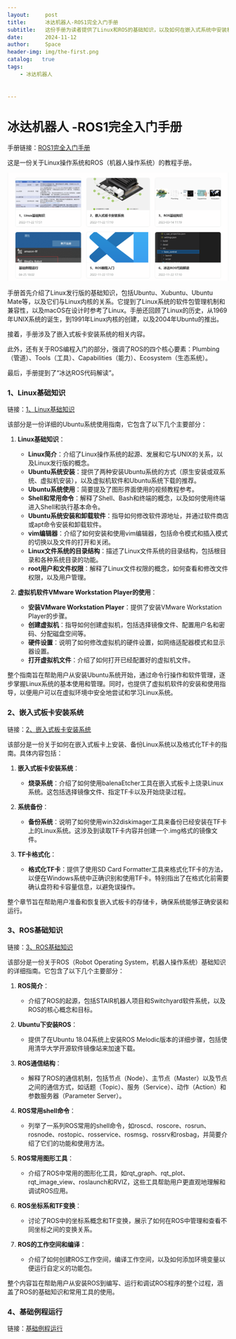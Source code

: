 ```yaml
---
layout:     post
title:      冰达机器人-ROS1完全入门手册
subtitle:   这份手册为读者提供了Linux和ROS的基础知识，以及如何在嵌入式系统中安装和使用ROS的指导。
date:       2024-11-12
author:     Space
header-img: img/the-first.png
catalog:   true
tags:
    - 冰达机器人


---
```




# 冰达机器人 -ROS1完全入门手册

手册链接：[ROS1完全入门手册](https://bingda.yuque.com/staff-hckvzc/wnfbu3)

这是一份关于Linux操作系统和ROS（机器人操作系统）的教程手册。

![image-20241112121114740](https://raw.githubusercontent.com/dhw2536/Picture/main/202411121212243.png)

手册首先介绍了Linux发行版的基础知识，包括Ubuntu、Xubuntu、Ubuntu Mate等，以及它们与Linux内核的关系。它提到了Linux系统的软件包管理机制和兼容性，以及macOS在设计时参考了Linux。手册还回顾了Linux的历史，从1969年UNIX系统的诞生，到1991年Linux内核的创建，以及2004年Ubuntu的推出。

接着，手册涉及了嵌入式板卡安装系统的相关内容。

此外，还有关于ROS编程入门的部分，强调了ROS的四个核心要素：Plumbing（管道）、Tools（工具）、Capabilities（能力）、Ecosystem（生态系统）。

最后，手册提到了“冰达ROS代码解读”。

### **1、Linux基础知识**

链接：[1、Linux基础知识](https://bingda.yuque.com/staff-hckvzc/wnfbu3/iaovxs6goofwmkd4)

该部分是一份详细的Ubuntu系统使用指南，它包含了以下几个主要部分：

1. **Linux基础知识**：
   - **Linux简介**：介绍了Linux操作系统的起源、发展和它与UNIX的关系，以及Linux发行版的概念。
   - **Ubuntu系统安装**：提供了两种安装Ubuntu系统的方式（原生安装或双系统、虚拟机安装），以及虚拟机软件和Ubuntu系统下载的推荐。
   - **Ubuntu系统使用**：简要提及了图形界面使用的视频教程参考。
   - **Shell和常用命令**：解释了Shell、Bash和终端的概念，以及如何使用终端进入Shell和执行基本命令。
   - **Ubuntu系统安装和卸载软件**：指导如何修改软件源地址，并通过软件商店或apt命令安装和卸载软件。
   - **vim编辑器**：介绍了如何安装和使用vim编辑器，包括命令模式和插入模式的切换以及文件的打开和关闭。
   - **Linux文件系统的目录结构**：描述了Linux文件系统的目录结构，包括根目录和各种系统目录的功能。
   - **root用户和文件权限**：解释了Linux文件权限的概念，如何查看和修改文件权限，以及用户管理。

2. **虚拟机软件VMware Workstation Player的使用**：
   - **安装VMware Workstation Player**：提供了安装VMware Workstation Player的步骤。
   - **创建虚拟机**：指导如何创建虚拟机，包括选择镜像文件、配置用户名和密码、分配磁盘空间等。
   - **硬件设置**：说明了如何修改虚拟机的硬件设置，如网络适配器模式和显示器设置。
   - **打开虚拟机文件**：介绍了如何打开已经配置好的虚拟机文件。

整个指南旨在帮助用户从安装Ubuntu系统开始，通过命令行操作和软件管理，逐步掌握Linux系统的基本使用和管理。同时，也提供了虚拟机软件的安装和使用指导，以便用户可以在虚拟环境中安全地尝试和学习Linux系统。



### **2、嵌入式板卡安装系统**

链接：[2、嵌入式板卡安装系统](https://bingda.yuque.com/staff-hckvzc/wnfbu3/yuv1607gac91b8mq)

该部分是一份关于如何在嵌入式板卡上安装、备份Linux系统以及格式化TF卡的指南。具体内容包括：

1. **嵌入式板卡安装系统**：
   - **烧录系统**：介绍了如何使用balenaEtcher工具在嵌入式板卡上烧录Linux系统。这包括选择镜像文件、指定TF卡以及开始烧录过程。

2. **系统备份**：
   - **备份系统**：说明了如何使用win32diskimager工具来备份已经安装在TF卡上的Linux系统。这涉及到读取TF卡内容并创建一个.img格式的镜像文件。

3. **TF卡格式化**：
   - **格式化TF卡**：提供了使用SD Card Formatter工具来格式化TF卡的方法，以便在Windows系统中正确识别和使用TF卡。特别指出了在格式化前需要确认盘符和卡容量信息，以避免误操作。

整个章节旨在帮助用户准备和恢复嵌入式板卡的存储卡，确保系统能够正确安装和运行。



### **3、ROS基础知识**

链接：[3、ROS基础知识](https://bingda.yuque.com/staff-hckvzc/wnfbu3/nvn2a2zdybn18q6g)

该部分是一份关于ROS（Robot Operating System，机器人操作系统）基础知识的详细指南。它包含了以下几个主要部分：

1. **ROS简介**：
   - 介绍了ROS的起源，包括STAIR机器人项目和Switchyard软件系统，以及ROS的核心概念和目标。

2. **Ubuntu下安装ROS**：
   - 提供了在Ubuntu 18.04系统上安装ROS Melodic版本的详细步骤，包括使用清华大学开源软件镜像站来加速下载。

3. **ROS通信结构**：
   - 解释了ROS的通信机制，包括节点（Node）、主节点（Master）以及节点之间的通信方式，如话题（Topic）、服务（Service）、动作（Action）和参数服务器（Parameter Server）。

4. **ROS常用shell命令**：
   - 列举了一系列ROS常用的shell命令，如roscd、roscore、rosrun、rosnode、rostopic、rosservice、rosmsg、rossrv和rosbag，并简要介绍了它们的功能和使用方法。

5. **ROS常用图形工具**：
   - 介绍了ROS中常用的图形化工具，如rqt_graph、rqt_plot、rqt_image_view、roslaunch和RVIZ，这些工具帮助用户更直观地理解和调试ROS应用。

6. **ROS坐标系和TF变换**：
   - 讨论了ROS中的坐标系概念和TF变换，展示了如何在ROS中管理和查看不同坐标之间的变换关系。

7. **ROS的工作空间和编译**：
   - 介绍了如何创建ROS工作空间，编译工作空间，以及如何添加环境变量以便运行自定义的功能包。

整个内容旨在帮助用户从安装ROS到编写、运行和调试ROS程序的整个过程，涵盖了ROS的基础知识和常用工具的使用。



### **4、基础例程运行**

链接：[基础例程运行](https://bingda.yuque.com/staff-hckvzc/wnfbu3/ps3zqgdlxvzdg33q)



















